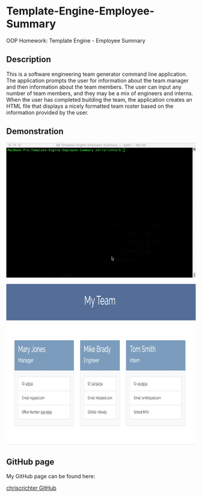 # Template-Engine-Employee-Summary
OOP Homework: Template Engine - Employee Summary

## Description

This is a software engineering team generator command line application. The application prompts the user for information about the team manager and then information about the team members. The user can input any number of team members, and they may be a mix of engineers and interns. When the user has completed building the team, the application creates an HTML file that displays a nicely formatted team roster based on the information provided by the user. 

## Demonstration

![Demo](https://raw.githubusercontent.com/chriscrichter/Template-Engine-Employee-Summary/master/assets/TeamSummary.gif)

<img src="assets/TeamSummaryHTML.png" width="600" height="427">

## GitHub page

My GitHub page can be found here:

[chriscrichter GitHub](https://github.com/chriscrichter)
